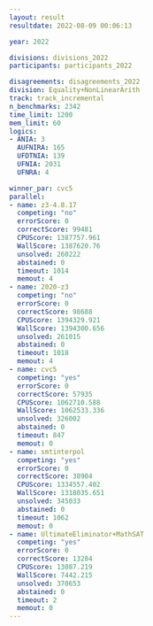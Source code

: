 ```yaml
---
layout: result
resultdate: 2022-08-09 00:06:13

year: 2022

divisions: divisions_2022
participants: participants_2022

disagreements: disagreements_2022
division: Equality+NonLinearArith
track: track_incremental
n_benchmarks: 2342
time_limit: 1200
mem_limit: 60
logics:
- ANIA: 3
  AUFNIRA: 165
  UFDTNIA: 139
  UFNIA: 2031
  UFNRA: 4

winner_par: cvc5
parallel:
- name: z3-4.8.17
  competing: "no"
  errorScore: 0
  correctScore: 99481
  CPUScore: 1387757.961
  WallScore: 1387620.76
  unsolved: 260222
  abstained: 0
  timeout: 1014
  memout: 4
- name: 2020-z3
  competing: "no"
  errorScore: 0
  correctScore: 98688
  CPUScore: 1394329.921
  WallScore: 1394300.656
  unsolved: 261015
  abstained: 0
  timeout: 1018
  memout: 4
- name: cvc5
  competing: "yes"
  errorScore: 0
  correctScore: 57935
  CPUScore: 1062710.588
  WallScore: 1062533.336
  unsolved: 326002
  abstained: 0
  timeout: 847
  memout: 0
- name: smtinterpol
  competing: "yes"
  errorScore: 0
  correctScore: 38904
  CPUScore: 1334557.402
  WallScore: 1318035.651
  unsolved: 345033
  abstained: 0
  timeout: 1062
  memout: 0
- name: UltimateEliminator+MathSAT
  competing: "yes"
  errorScore: 0
  correctScore: 13284
  CPUScore: 13087.219
  WallScore: 7442.215
  unsolved: 370653
  abstained: 0
  timeout: 2
  memout: 0
---
```

